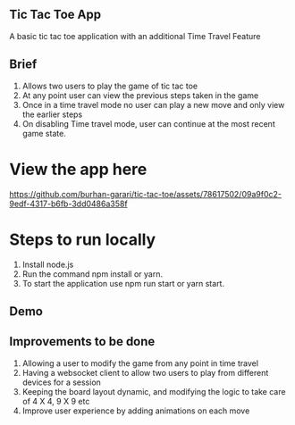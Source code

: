## Tic Tac Toe App
A basic tic tac toe application with an additional Time Travel Feature

## Brief

1. Allows two users to play the game of tic tac toe
2. At any point user can view the previous steps taken in the game
3. Once in a time travel mode no user can play a new move and only view the earlier steps
4. On disabling Time travel mode, user can continue at the most recent game state.

# View the app here
https://github.com/burhan-garari/tic-tac-toe/assets/78617502/09a9f0c2-9edf-4317-b6fb-3dd0486a358f



# Steps to run locally
1. Install node.js
2. Run the command npm install or yarn.
3. To start the application use npm run start or yarn start.

## Demo

## Improvements to be done
1. Allowing a user to modify the game from any point in time travel
2. Having a websocket client to allow two users to play from different devices for a session
3. Keeping the board layout dynamic, and modifying the logic to take care of 4 X 4, 9 X 9 etc
4. Improve user experience by adding animations on each move
